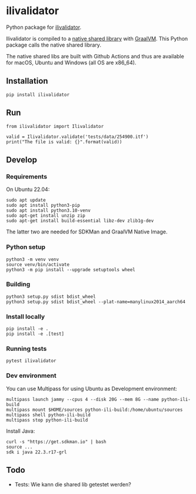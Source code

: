 # ilivalidator
Python package for [ilivalidator](https://github.com/claeis/ilivalidator).

Ilivalidator is compiled to a [native shared library](https://www.graalvm.org/latest/reference-manual/native-image/guides/build-native-shared-library/) with [GraalVM](https://graalvm.org). This Python package calls the native shared library.

The native shared libs are built with Github Actions and thus are available for macOS, Ubuntu and Windows (all OS are x86_64).

## Installation

```
pip install ilivalidator
```

## Run

```
from ilivalidator import Ilivalidator

valid = Ilivalidator.validate('tests/data/254900.itf')
print("The file is valid: {}".format(valid))
```

## Develop

### Requirements
On Ubuntu 22.04:

```
sudo apt update
sudo apt install python3-pip
sudo apt install python3.10-venv
sudo apt-get install unzip zip
sudo apt-get install build-essential libz-dev zlib1g-dev
```

The latter two are needed for SDKMan and GraalVM Native Image.

### Python setup

```
python3 -m venv venv
source venv/bin/activate
python3 -m pip install --upgrade setuptools wheel
```

### Building

```
python3 setup.py sdist bdist_wheel
python3 setup.py sdist bdist_wheel --plat-name=manylinux2014_aarch64 
```

### Install locally

```
pip install -e .
pip install -e .[test]
```

### Running tests

```
pytest ilivalidator
```

### Dev environment

You can use Multipass for using Ubuntu as Development environment:

```
multipass launch jammy --cpus 4 --disk 20G --mem 8G --name python-ili-build
multipass mount $HOME/sources python-ili-build:/home/ubuntu/sources
multipass shell python-ili-build
multipass stop python-ili-build
```

Install Java:

```
curl -s "https://get.sdkman.io" | bash
source ...
sdk i java 22.3.r17-grl
```

## Todo
- Tests: Wie kann die shared lib getestet werden? 